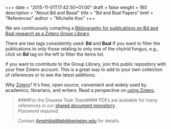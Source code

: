 +++
date = "2015-11-01T17:42:50+01:00"
draft = false
weight = 180
description = "About Bd and Basal"
title = "Bd and Bsal Papers"
bref = "References"
author = "Michelle Koo"
+++

We are continuously compiling a [Bibliography for publications on Bd and Bsal research as a Zotero Group Library](https://www.zotero.org/groups/bdbsalresearch/items/order/year/sort/desc).     

There are two tags consistently used: **Bd** and **Bsal**
If you want to filter the publications to only those relating to only one of the chytrid fungus, e.g., click on  **Bd** tag on the left to filter the items list.    

If you want to contribute to the Group Library, join this public repository with your free Zotero account. This is a great way to add to your own collection of references or to see the latest additions.     

Why [Zotero](https://www.zotero.org/)? It's free, open source, convenient and widely used by academics,  librarians, and writers. Read a perspective on [using Zotero](http://at.blogs.wm.edu/doing-academic-research-with-zotero/).

>####For the Disease Task Team####
>PDFs are available for many references in our [shared document repository](https://berkeley.box.com/BdBsalResearchDocs).    
 _Password required._
>
>Contact [AmphibiaWeb@berkeley.edu](mailto:amphibiaweb@berkeley.edu) for details.

